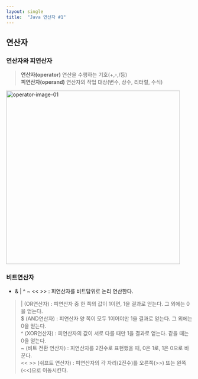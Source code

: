 ```yaml
---
layout: single
title:  "Java 연산자 #1"
---
```

## 연산자

### 연산자와 피연산자
> **연산자(operator)** 연산을 수행하는 기호(+,-,/등)  
> **피연산자(operand)** 연산자의 작업 대상(변수, 상수, 리터럴, 수식)  
<img width="470" alt="operator-image-01" src="https://user-images.githubusercontent.com/97990285/150542372-f03c09b7-4aaa-4cd0-aeb0-3378e9e66f93.png">

### 비트연산자
- & | ^ ~ << >> : 피연산자를 비트담위로 논리 연산한다.
> | (OR연산자) : 피연산자 중 한 쪽의 값이 1이면, 1을 결과로 얻는다. 그 외에는 0을 얻는다.  
> $ (AND연산자) : 피연산자 양 쪽이 모두 1이어야만 1을 결과로 얻는다. 그 외에는 0을 얻는다.  
> ^ (XOR연산자) : 피연산자의 값이 서로 다를 때만 1을 결과로 얻는다. 같을 때는 0을 얻는다.  
> ~ (비트 전환 연산자) : 피연산자를 2진수로 표현했을 때, 0은 1로, 1은 0으로 바꾼다.  
> << >> (쉬프트 연산자) : 피연산자의 각 자리(2진수)를 오른쪽(>>) 또는 왼쪽(<<)으로 이동시킨다.
